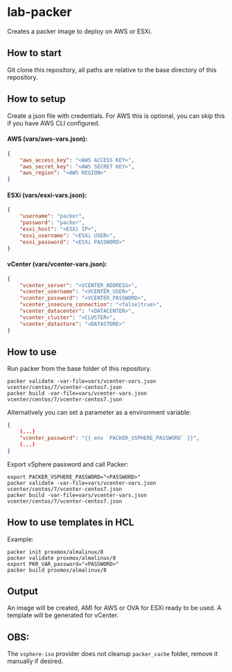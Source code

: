 # lab-packer
Creates a packer image to deploy on AWS or ESXi.

## How to start
Git clone this repository, all paths are relative to the base directory of this repository.

## How to setup
Create a json file with credentials. For AWS this is optional, you can skip this if you have AWS CLI configured.

#### AWS (vars/aws-vars.json):
```json
{
    "aws_access_key": "<AWS ACCESS KEY>",
    "aws_secret_key": "<AWS SECRET KEY>",
    "aws_region": "<AWS REGION>"
}
```

#### ESXi (vars/esxi-vars.json):
```json
{
    "username": "packer",
    "password": "packer",
    "esxi_host": "<ESXi IP>",
    "esxi_username": "<ESXi USER>",
    "esxi_password": "<ESXi PASSWORD>"
}
```
#### vCenter (vars/vcenter-vars.json):
```json
{
    "vcenter_server": "<VCENTER_ADDRESS>",
    "vcenter_username": "<VCENTER_USER>",
    "vcenter_password": "<VCENTER_PASSWORD>",
    "vcenter_insecure_connection": "<false|true>",
    "vcenter_datacenter": "<DATACENTER>",
    "vcenter_cluster": "<CLUSTER>",
    "vcenter_datastore": "<DATASTORE>"
}
```

## How to use
Run packer from the base folder of this repository.

```
packer validate -var-file=vars/vcenter-vars.json vcenter/centos/7/vcenter-centos7.json
packer build -var-file=vars/vcenter-vars.json vcenter/centos/7/vcenter-centos7.json
```

Alternatively you can set a parameter as a environment variable:
```json
{
    (...)
    "vcenter_password": "{{ env `PACKER_VSPHERE_PASSWORD` }}",
    (...)
}
```
Export vSphere password and call Packer:
```
export PACKER_VSPHERE_PASSWORD="<PASSWORD>"
packer validate -var-file=vars/vcenter-vars.json vcenter/centos/7/vcenter-centos7.json
packer build -var-file=vars/vcenter-vars.json vcenter/centos/7/vcenter-centos7.json
```

## How to use templates in HCL
Example:
```
packer init proxmox/almalinux/8
packer validate proxmox/almalinux/8
export PKR_VAR_password="<PASSWORD>"
packer build proxmox/almalinux/8
```

## Output
An image will be created, AMI for AWS or OVA for ESXi ready to be used.
A template will be generated for vCenter.

## OBS:
The `vsphere-iso` provider does not cleanup `packer_cache` folder, remove it manually if desired.
